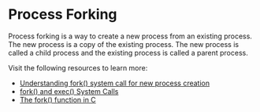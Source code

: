 # Process Forking

Process forking is a way to create a new process from an existing process. The new process is a copy of the existing process. The new process is called a child process and the existing process is called a parent process.

Visit the following resources to learn more:

- [Understanding fork() system call for new process creation](https://www.youtube.com/watch?v=PwxTbksJ2fo)
- [fork() and exec() System Calls](https://www.youtube.com/watch?v=IFEFVXvjiHY)
- [The fork() function in C](https://www.youtube.com/watch?v=cex9XrZCU14)

